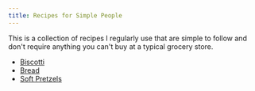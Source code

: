 ```yaml
---
title: Recipes for Simple People
---
```


This is a collection of recipes I regularly use that are simple to follow and don't require anything you can't buy at a typical grocery store.

- [Biscotti](/recipes/biscotti.html)
- [Bread](/recipes/bread.html)
- [Soft Pretzels](/recipes/soft-pretzels.html)

